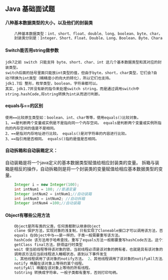 ## Java 基础面试题
#### 八种基本数据类型的大小，以及他们的封装类
```java
    八种基本数据类型：int、short、float、double、long、boolean、byte、char。
    封装类分别是：Integer、Short、Float、Double、Long、Boolean、Byte、Character。
```
#### Switch能否用string做参数
>
    jdk7之前 switch 只能支持 byte、short、char、int 这几个基本数据类型和其对应的封装类型。
    switch后面的括号里面只能放int类型的值，但由于byte，short，char类型，它们会?自动?转换为int类型（精精度小的向大的转化），所以它们也支持。
    jdk1.7后 整形，枚举类型，boolean，字符串都可以。
    其实，jdk1.7并没有新的指令来处理switch string，而是通过调用switch中string.hashCode,将string转换为int从而进行判断。
>
####  equals与==的区别
>
    使用==比较原生类型如：boolean、int、char等等，使用equals()比较对象。
    1、==是判断两个变量或实例是不是指向同一个内存空间。 equals是判断两个变量或实例所指向的内存空间的值是不是相同。
    2、==是指对内存地址进行比较。 equals()是对字符串的内容进行比较。
    3、==指引用是否相同。 equals()指的是值是否相同。   
>
#### 自动拆箱和自动装箱定义：
自动装箱是将一个java定义的基本数据类型赋值给相应封装类的变量。 拆箱与装箱是相反的操作，自动拆箱则是将一个封装类的变量赋值给相应基本数据类型的变量。
```java
    Integer i = new Integer(100);
    int intNum1 = 100; //普通变量
    Integer intNum2 = intNum1;//自动装箱
    int intNum3 = intNum2; //自动拆箱
    Integer intNum4 =100;//自动装箱
```
#### Object有哪些公用方法
```java
    Object是所有类的父类，任何类都默认继承Object
    clone 保护方法，实现对象的浅复制，只有实现了Cloneable接口才可以调用该方法，否则抛出CloneNotSupportedException异常。
    equals 在Object中与==是一样的，子类一般需要重写该方法。
    hashCode 该方法用于哈希查找，重写了equals方法一般都要重写hashCode方法。这个方法在一些具有哈希功能的Collection中用到。
    getClass final方法，获得运行时类型
    wait 使当前线程等待该对象的锁，当前线程必须是该对象的拥有者，也就是具有该对象的锁。 wait() 方法一直等待，直到获得锁或者被中断。 wait(long timeout) 设定一个超时间隔，如果在规定时间内没有获得锁就返回。
    调用该方法后当前线程进入睡眠状态，直到以下事件发生
    1、其他线程调用了该对象的notify方法。 2、其他线程调用了该对象的notifyAll方法。 3、其他线程调用了interrupt中断该线程。 4、时间间隔到了。 5、此时该线程就可以被调度了，如果是被中断的话就抛出一个InterruptedException异常。
    notify 唤醒在该对象上等待的某个线程。
    notifyAll 唤醒在该对象上等待的所有线程。
    toString 转换成字符串，一般子类都有重写，否则打印句柄。
```
